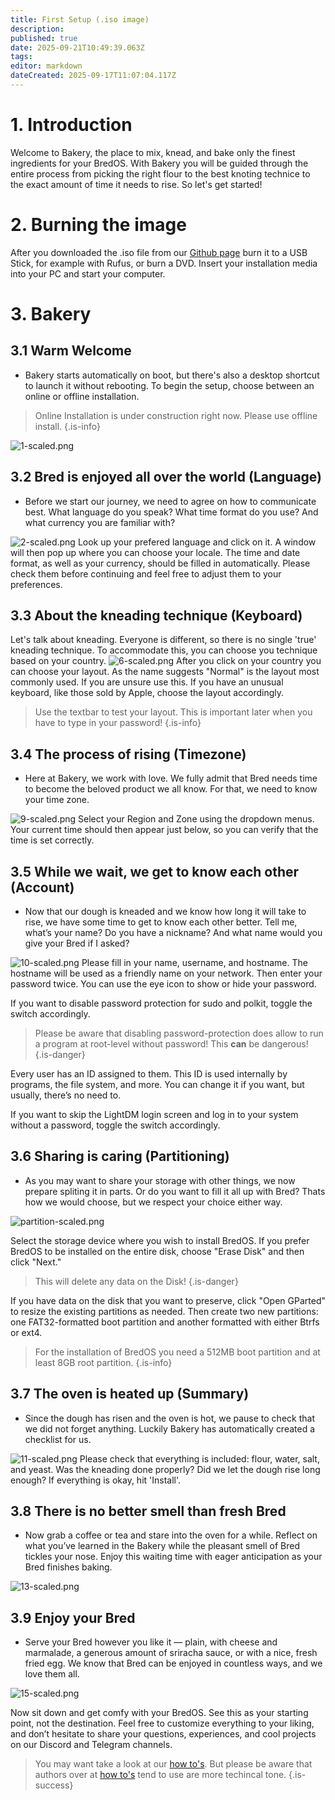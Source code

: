 ```yaml
---
title: First Setup (.iso image)
description: 
published: true
date: 2025-09-21T10:49:39.063Z
tags: 
editor: markdown
dateCreated: 2025-09-17T11:07:04.117Z
---
```


# 1. Introduction
Welcome to Bakery, the place to mix, knead, and bake only the finest ingredients for your BredOS. With Bakery you will be guided through the entire process from picking the right flour to the best knoting technice to the exact amount of time it needs to rise. So let's get started!

# 2. Burning the image
After you downloaded the .iso file from our [Github page](https://github.com/BredOS/bredos-iso/releases/latest) burn it to a USB Stick, for example with Rufus, or burn a DVD. Insert your installation media into your PC and start your computer.

# 3. Bakery
## 3.1 Warm Welcome
- Bakery starts automatically on boot, but there's also a desktop shortcut to launch it without rebooting. To begin the setup, choose between an online or offline installation.
> Online Installation is under construction right now. Please use offline install.
{.is-info}

![1-scaled.png](/first-setup/1-scaled.png)

## 3.2 Bred is enjoyed all over the world (Language)
- Before we start our journey, we need to agree on how to communicate best. What language do you speak? What time format do you use? And what currency you are familiar with?

![2-scaled.png](/first-setup/2-scaled.png) 
Look up your prefered language and click on it. A window will then pop up where you can choose your locale. The time and date format, as well as your currency, should be filled in automatically. Please check them before continuing and feel free to adjust them to your preferences.

## 3.3 About the kneading technique (Keyboard)
Let's talk about kneading. Everyone is different, so there is no single 'true' kneading technique. To accommodate this, you can choose you technique based on your country.
![6-scaled.png](/first-setup/6-scaled.png)
After you click on your country you can choose your layout. As the name suggests "Normal" is the layout most commonly used. If you are unsure use this. If you have an unusual keyboard, like those sold by Apple, choose the layout accordingly.

> Use the textbar to test your layout. This is important later when you have to type in your password!
{.is-info}


## 3.4 The process of rising (Timezone)
- Here at Bakery, we work with love. We fully admit that Bred needs time to become the beloved product we all know. For that, we need to know your time zone.

![9-scaled.png](/first-setup/9-scaled.png)
Select your Region and Zone using the dropdown menus. Your current time should then appear just below, so you can verify that the time is set correctly.
## 3.5 While we wait, we get to know each other (Account)
- Now that our dough is kneaded and we know how long it will take to rise, we have some time to get to know each other better. Tell me, what’s your name? Do you have a nickname? And what name would you give your Bred if I asked?

![10-scaled.png](/first-setup/10-scaled.png)
Please fill in your name, username, and hostname. The hostname will be used as a friendly name on your network. Then enter your password twice. You can use the eye icon to show or hide your password.

If you want to disable password protection for sudo and polkit, toggle the switch accordingly.
> Please be aware that disabling password-protection does allow to run a program at root-level without password! This **can** be dangerous!
{.is-danger}

Every user has an ID assigned to them. This ID is used internally by programs, the file system, and more. You can change it if you want, but usually, there’s no need to.

If you want to skip the LightDM login screen and log in to your system without a password, toggle the switch accordingly.

## 3.6 Sharing is caring (Partitioning)
- As you may want to share your storage with other things, we now prepare spliting it in parts. Or do you want to fill it all up with Bred? Thats how we would choose, but we respect your choice either way.

![partition-scaled.png](/first-setup/partition-scaled.png)

Select the storage device where you wish to install BredOS. If you prefer BredOS to be installed on the entire disk, choose "Erase Disk" and then click "Next."

> This will delete any data on the Disk!
{.is-danger}

If you have data on the disk that you want to preserve, click "Open GParted" to resize the existing partitions as needed. Then create two new partitions: one FAT32-formatted boot partition and another formatted with either Btrfs or ext4.
> For the installation of BredOS you need a 512MB boot partition and at least 8GB root partition.
{.is-info}


## 3.7 The oven is heated up (Summary)
- Since the dough has risen and the oven is hot, we pause to check that we did not forget anything. Luckily Bakery has automatically created a checklist for us. 

![11-scaled.png](/first-setup/11-scaled.png)
Please check that everything is included: flour, water, salt, and yeast. Was the kneading done properly? Did we let the dough rise long enough? If everything is okay, hit 'Install'.
## 3.8 There is no better smell than fresh Bred
- Now grab a coffee or tea and stare into the oven for a while. Reflect on what you’ve learned in the Bakery while the pleasant smell of Bred tickles your nose. Enjoy this waiting time with eager anticipation as your Bred finishes baking.

![13-scaled.png](/first-setup/13-scaled.png)

## 3.9 Enjoy your Bred
- Serve your Bred however you like it — plain, with cheese and marmalade, a generous amount of sriracha sauce, or with a nice, fresh fried egg. We know that Bred can be enjoyed in countless ways, and we love them all.

![15-scaled.png](/first-setup/15-scaled.png)

Now sit down and get comfy with your BredOS. See this as your starting point, not the destination. Feel free to customize everything to your liking, and don’t hesitate to share your questions, experiences, and cool projects on our Discord and Telegram channels.

> You may want take a look at our [how to's](/en/how-to). But please be aware that authors over at [how to's](/en/how-to) tend to use are more techincal tone.
{.is-success}
